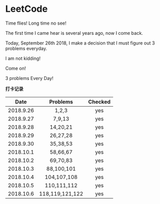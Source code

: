# LeetCode
Time flies! Long time no see!

The first time I came hear is several years ago, now I come back.

Today, September 26th 2018, I make a decision that I must figure out 3 problems everyday.

I am not kidding!

Come on!

3 problems Every Day!

**打卡记录**

| Date | Problems | Checked |
| :------: | :------: | :------: |
| 2018.9.26 | 1,2,3 | yes |
| 2018.9.27 | 7,9,13 | yes |
| 2018.9.28 | 14,20,21 | yes |
| 2018.9.29 | 26,27,28 | yes |
| 2018.9.30 | 35,38,53 | yes |
| 2018.10.1 | 58,66,67 | yes |
| 2018.10.2 | 69,70,83 | yes |
| 2018.10.3 | 88,100,101 | yes |
| 2018.10.4 | 104,107,108 | yes |
| 2018.10.5 | 110,111,112 | yes |
| 2018.10.6 | 118,119,121,122 | yes |

